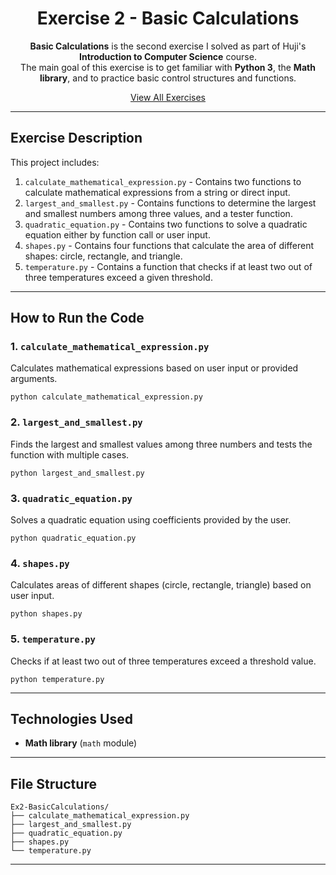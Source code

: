 <div align="center">

# Exercise 2 - Basic Calculations

**Basic Calculations** is the second exercise I solved as part of Huji's **Introduction to Computer Science** course.  
The main goal of this exercise is to get familiar with **Python 3**, the **Math library**, and to practice basic control structures and functions.

[View All Exercises](https://github.com/AfekAharoni/Intro2CS)

</div>

---

## Exercise Description

This project includes:
1. `calculate_mathematical_expression.py` - Contains two functions to calculate mathematical expressions from a string or direct input.  
2. `largest_and_smallest.py` - Contains functions to determine the largest and smallest numbers among three values, and a tester function.  
3. `quadratic_equation.py` - Contains two functions to solve a quadratic equation either by function call or user input.  
4. `shapes.py` - Contains four functions that calculate the area of different shapes: circle, rectangle, and triangle.  
5. `temperature.py` - Contains a function that checks if at least two out of three temperatures exceed a given threshold.

---

## How to Run the Code

### 1. `calculate_mathematical_expression.py`  
Calculates mathematical expressions based on user input or provided arguments.

```
python calculate_mathematical_expression.py
```

### 2. `largest_and_smallest.py`  
Finds the largest and smallest values among three numbers and tests the function with multiple cases.

```
python largest_and_smallest.py
```

### 3. `quadratic_equation.py`  
Solves a quadratic equation using coefficients provided by the user.

```
python quadratic_equation.py
```

### 4. `shapes.py`  
Calculates areas of different shapes (circle, rectangle, triangle) based on user input.

```
python shapes.py
```

### 5. `temperature.py`  
Checks if at least two out of three temperatures exceed a threshold value.

```
python temperature.py
```

---

## Technologies Used
- **Math library** (`math` module)

---

## File Structure

```
Ex2-BasicCalculations/
├── calculate_mathematical_expression.py
├── largest_and_smallest.py
├── quadratic_equation.py
├── shapes.py
└── temperature.py
```

---
